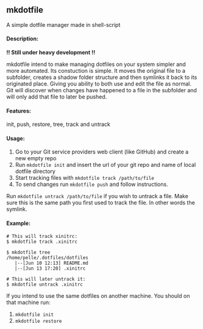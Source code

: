 ## mkdotfile
A simple dotfile manager made in shell-script

#### Description:

**!! Still under heavy development !!**

mkdotfile intend to make managing dotfiles on your system simpler and more automated. Its constuction is simple. It moves the original file to a subfolder, creates a shadow folder structure and then symlinks it back to its originated place. Giving you ability to both use and edit the file as normal. Git will discover when changes have happened to a file in the subfolder and will only add that file to later be pushed.

#### Features:

init, push, restore, tree, track and untrack

#### Usage:

1. Go to your Git service providers web client (like GitHub) and create a new empty repo
2. Run `mkdotfile init` and insert the url of your git repo and name of local dotfile directory
3. Start tracking files with `mkdotfile track /path/to/file`
4. To send changes run `mkdotfile push` and follow instructions.


Run `mkdotfile untrack /path/to/file` if you wish to untrack a file. Make sure this is the same path you first used to track the file. In other words the symlink.

#### Example:

    # This will track xinitrc:
    $ mkdotfile track .xinitrc

    $ mkdotfile tree
    /home/pelle/.dotfiles/dotfiles
       |--[Jun 10 12:13] README.md
       |--[Jun 13 17:20] .xinitrc

    # This will later untrack it:
    $ mkdotfile untrack .xinitrc

If you intend to use the same dotfiles on another machine. You should on that machine run:

1. `mkdotfile init`
2. `mkdotfile restore`
